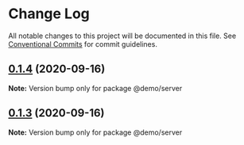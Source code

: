 # Change Log

All notable changes to this project will be documented in this file.
See [Conventional Commits](https://conventionalcommits.org) for commit guidelines.

## [0.1.4](https://github.com/gustavofsantos/monorepo-demo/compare/v0.1.3...v0.1.4) (2020-09-16)

**Note:** Version bump only for package @demo/server






## [0.1.3](https://github.com/gustavofsantos/monorepo-demo/compare/v0.1.2...v0.1.3) (2020-09-16)

**Note:** Version bump only for package @demo/server
